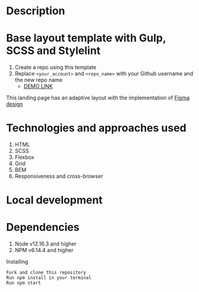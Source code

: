 # Description
# Base layout template with Gulp, SCSS and Stylelint
1. Create a repo using this template
1. Replace `<your_account>` and `<repo_name>` with your Github username and the new repo name
    - [DEMO LINK](https://SashaLifashkin.github.io/Miami/)

This landing page has an adaptive layout with the implementation of [Figma design](https://www.figma.com/file/nHz8bflIwJaWP3P99vKTH5/miami_home_new?node-id=0%3A1)

# Technologies and approaches used

  1. HTML
  2. SCSS
  3. Flexbox
  4. Grid
  5. BEM
  6. Responsiveness and cross-browser

# Local development
# Dependencies

  1. Node v12.16.3 and higher
  2. NPM v6.14.4 and higher

Installing

    Fork and clone this repository
    Run npm install in your terminal
    Run npm start
